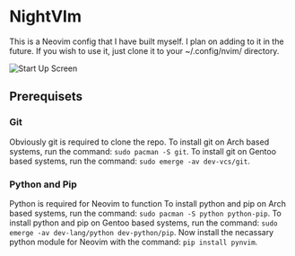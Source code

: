 # NightVIm

This is a Neovim config that I have built myself. I plan on adding to it in the future. If you wish to use it, just clone it to your ~/.config/nvim/ directory. 

![Start Up Screen](https://user-images.githubusercontent.com/73722314/123036651-64e4e680-d3bb-11eb-912f-f6e49e6cae74.png)

## Prerequisets

### Git
Obviously git is required to clone the repo. To install git on Arch based systems, run the command:
```sudo pacman -S git```.
To install git on Gentoo based systems, run the command:
```sudo emerge -av dev-vcs/git```.

### Python and Pip
Python is required for Neovim to function To install python and pip on Arch based systems, run the command: 
```sudo pacman -S python python-pip```.
To install python and pip on Gentoo based systems, run the command:
```sudo emerge -av dev-lang/python dev-python/pip```.
Now install the necassary python module for Neovim with the command:
```pip install pynvim```.

